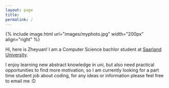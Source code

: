 ```yaml
---
layout: page
title: 
permalink: /
---
```

{% include image.html url="images/myphoto.jpg" width="200px" align="right" %}

Hi, here is Zheyuan! I am a Computer Science bachlor student at [Saarland University].

I enjoy learning new abstract knowledge in uni, but also need practical opportunities to find more motivation, so I am currently looking for a part time student job about coding, for any ideas or information please feel free to email me :D

[Saarland University]: https://saarland-informatics-campus.de/